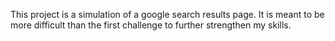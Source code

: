 This project is a simulation of a google search results page. It is meant to be more difficult than the first challenge to further strengthen my skills.